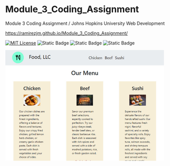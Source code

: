 # Module_3_Coding_Assignment
Module 3 Coding Assignment / Johns Hopkins University Web Development

https://ramirezjm.github.io/Module_3_Coding_Assignment/

[![MIT License](https://img.shields.io/badge/License-MIT-green.svg)](https://choosealicense.com/licenses/mit/)
![Static Badge](https://img.shields.io/badge/HTML5-%23f06529)
![Static Badge](https://img.shields.io/badge/CSS3-%232965f1)
![Static Badge](https://img.shields.io/badge/Bootstrap-8A2BE2)

<div>
  <img src="./assets/images/screenshot.jpg" width=500>
</div>
